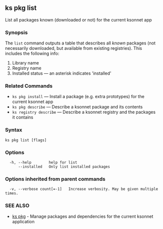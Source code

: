 ## ks pkg list

List all packages known (downloaded or not) for the current ksonnet app

### Synopsis


The `list` command outputs a table that describes all *known* packages (not
necessarily downloaded, but available from existing registries). This includes
the following info:

1. Library name
2. Registry name
3. Installed status — an asterisk indicates 'installed'

### Related Commands

* `ks pkg install` — Install a package (e.g. extra prototypes) for the current ksonnet app
* `ks pkg describe` — Describe a ksonnet package and its contents
* `ks registry describe` — Describe a ksonnet registry and the packages it contains

### Syntax


```
ks pkg list [flags]
```

### Options

```
  -h, --help        help for list
      --installed   Only list installed packages
```

### Options inherited from parent commands

```
  -v, --verbose count[=-1]   Increase verbosity. May be given multiple times.
```

### SEE ALSO

* [ks pkg](ks_pkg.md)	 - Manage packages and dependencies for the current ksonnet application

